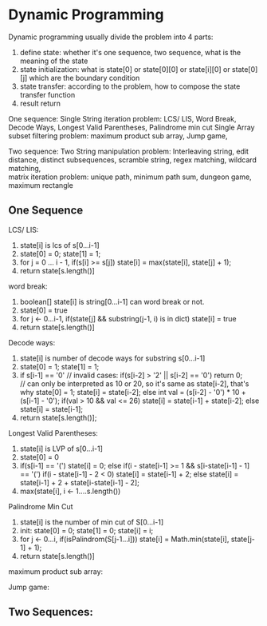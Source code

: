 # Dynamic Programming
Dynamic programming usually divide the problem into 4 parts: 
1. define state: whether it's one sequence, two sequence, what is the meaning of the state
2. state initialization: what is state[0] or state[0][0] or state[i][0] or state[0][j] which are the boundary condition
3. state transfer: according to the problem, how to compose the state transfer function
4. result return

One sequence: 
Single String iteration problem: LCS/ LIS, Word Break, Decode Ways, Longest Valid Parentheses, Palindrome min cut 
Single Array subset filtering problem: maximum product sub array, Jump game, 

Two sequence: 
Two String manipulation problem: Interleaving string, edit distance, distinct subsequences, scramble string, regex matching, wildcard matching,  
matrix iteration problem: unique path, minimum path sum, dungeon game, maximum rectangle

## One Sequence

LCS/ LIS: 
1. state[i] is lcs of s[0...i-1]
2. state[0] = 0; state[1] = 1;
3. for j = 0 ... i - 1, if(s[i] >= s[j]) state[i] = max(state[i], state[j] + 1);
4. return state[s.length()]

word break: 
1. boolean[] state[i] is string[0...i-1] can word break or not.
2. state[0] = true
3. for j <- 0...i-1, if(state[j] && substring(j-1, i) is in dict) state[i] = true
4. return state[s.length()]

Decode ways: 
1. state[i] is number of decode ways for substring s[0...i-1]
2. state[0] = 1; state[1] = 1;
3. if s[i-1] == '0' 
		// invalid cases: 
		if(s[i-2] > '2' || s[i-2] == '0') return 0;	 
		// can only be interpreted as 10 or 20, so it's same as state[i-2], that's why state[0] = 1; 
		state[i] = state[i-2];
	else
		int val = (s[i-2] - '0') * 10 + (s[i-1] - '0');
		if(val > 10 && val <= 26) state[i] = state[i-1] + state[i-2]; 
		else state[i] = state[i-1];
4. return state[s.length()];

Longest Valid Parentheses:
1. state[i] is LVP of s[0...i-1]
2. state[0] = 0
3. if(s[i-1] == '(') state[i] = 0;
   else 
       if(i - state[i-1] >= 1 && s[i-state[i-1] - 1] == '(') 
       		if(i - state[i-1] - 2 < 0)
       			state[i] = state[i-1] + 2;
       	    else 
       	    	state[i] = state[i-1] + 2 + state[i-state[i-1] - 2];
4. max(state[i], i <- 1....s.length())

Palindrome Min Cut
1. state[i] is the number of min cut of S[0...i-1]
2. init: state[0] = 0; state[1] = 0; state[i] = i;
3. for j <- 0...i, if(isPalindrom(S[j-1...i])) state[i] = Math.min(state[i], state[j-1] + 1);
4. return  state[s.length()]


maximum product sub array:


Jump game: 

## Two Sequences: 


































